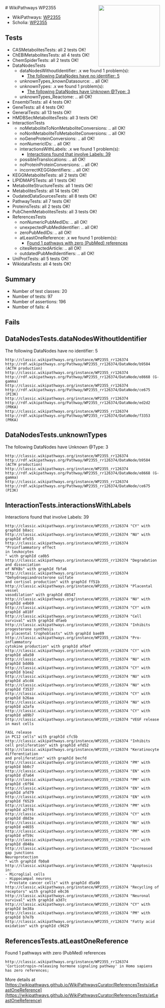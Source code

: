 <img style="float: right; width: 200px" src="https://upload.wikimedia.org/wikipedia/commons/thumb/8/83/Wplogo_with_text_500.png/640px-Wplogo_with_text_500.png" />
# WikiPathways WP2355

* WikiPathways: [WP2355](https://wikipathways.org/pathways/WP2355)
* Scholia: [WP2355](https://scholia.toolforge.org/wikipathways/WP2355)
## Tests
* CASMetabolitesTests: all 2 tests OK!
* ChEBIMetabolitesTests: all 4 tests OK!
* ChemSpiderTests: all 2 tests OK!
* DataNodesTests
    * dataNodesWithoutIdentifier: .x we found 1 problem(s):
        * [The following DataNodes have no identifier: 5](#d2d32fa4)
    * unknownTypes_knownDatasource: .. all OK!
    * unknownTypes: .x we found 1 problem(s):
        * [The following DataNodes have Unknown @Type: 3](#839973e1)
    * unknownTypes_Reactome: .. all OK!
* EnsemblTests: all 4 tests OK!
* GeneTests: all 4 tests OK!
* GeneralTests: all 13 tests OK!
* HMDBSecMetabolitesTests: all 3 tests OK!
* InteractionTests
    * noMetaboliteToNonMetaboliteConversions: .. all OK!
    * noNonMetaboliteToMetaboliteConversions: .. all OK!
    * noGeneProteinConversions: .. all OK!
    * nonNumericIDs: .. all OK!
    * interactionsWithLabels: .x we found 1 problem(s):
        * [Interactions found that involve Labels: 39](#fe97a8ff)
    * possibleTranslocations: .. all OK!
    * noProteinProteinConversions: .. all OK!
    * incorrectKEGGIdentifiers: .. all OK!
* KEGGMetaboliteTests: all 2 tests OK!
* LIPIDMAPSTests: all 1 tests OK!
* MetaboliteStructureTests: all 1 tests OK!
* MetabolitesTests: all 14 tests OK!
* OudatedDataSourcesTests: all 8 tests OK!
* PathwayTests: all 7 tests OK!
* ProteinsTests: all 2 tests OK!
* PubChemMetabolitesTests: all 3 tests OK!
* ReferencesTests
    * nonNumericPubMedIDs: .. all OK!
    * unexpectedPubMedIdentifier: .. all OK!
    * zeroPubMedIDs: .. all OK!
    * atLeastOneReference: .x we found 1 problem(s):
        * [Found 1 pathways with zero (PubMed) references](#d0a459f0)
    * citesRetractedArticle: .. all OK!
    * outdatedPubMedIdentifiers: .. all OK!
* UniProtTests: all 5 tests OK!
* WikidataTests: all 4 tests OK!


## Summary

* Number of test classes: 20
* Number of tests: 97
* Number of assertions: 196
* Number of fails: 4

## Fails

<a name="d2d32fa4" />

## DataNodesTests.dataNodesWithoutIdentifier

The following DataNodes have no identifier: 5
```
http://classic.wikipathways.org/instance/WP2355_rr126374 http://rdf.wikipathways.org/Pathway/WP2355_rr126374/DataNode/b9584 (ACTH production)
http://classic.wikipathways.org/instance/WP2355_rr126374 http://rdf.wikipathways.org/Pathway/WP2355_rr126374/DataNode/e8668 (G-gamma)
http://classic.wikipathways.org/instance/WP2355_rr126374 http://rdf.wikipathways.org/Pathway/WP2355_rr126374/DataNode/ce675 (PI3K)
http://classic.wikipathways.org/instance/WP2355_rr126374 http://rdf.wikipathways.org/Pathway/WP2355_rr126374/DataNode/ed2d2 (PRKA)
http://classic.wikipathways.org/instance/WP2355_rr126374 http://rdf.wikipathways.org/Pathway/WP2355_rr126374/DataNode/f3353 (PRKA)
```

<a name="839973e1" />

## DataNodesTests.unknownTypes

The following DataNodes have Unknown @Type: 3
```
http://classic.wikipathways.org/instance/WP2355_rr126374 http://rdf.wikipathways.org/Pathway/WP2355_rr126374/DataNode/b9584 (ACTH production)
http://classic.wikipathways.org/instance/WP2355_rr126374 http://rdf.wikipathways.org/Pathway/WP2355_rr126374/DataNode/e8668 (G-gamma)
http://classic.wikipathways.org/instance/WP2355_rr126374 http://rdf.wikipathways.org/Pathway/WP2355_rr126374/DataNode/ce675 (PI3K)
```

<a name="fe97a8ff" />

## InteractionTests.interactionsWithLabels

Interactions found that involve Labels: 39
```
http://classic.wikipathways.org/instance/WP2355_rr126374 "CY" with graphId b8acc
http://classic.wikipathways.org/instance/WP2355_rr126374 "NU" with graphId efe55
http://classic.wikipathways.org/instance/WP2355_rr126374 "Proinflammatory effect 
in leukocytes
" with graphId ca0b5
http://classic.wikipathways.org/instance/WP2355_rr126374 "Degradation
and dissociation
of NFKBs" with graphId fbfa6
http://classic.wikipathways.org/instance/WP2355_rr126374 "Dehydroepiandrosterone sulfate 
and cortisol production" with graphId ff51b
http://classic.wikipathways.org/instance/WP2355_rr126374 "Placental
vessel
vasodilation" with graphId d8547
http://classic.wikipathways.org/instance/WP2355_rr126374 "NU" with graphId e4b69
http://classic.wikipathways.org/instance/WP2355_rr126374 "CY" with graphId a818f
http://classic.wikipathways.org/instance/WP2355_rr126374 "Cell survival" with graphId dfaeb
http://classic.wikipathways.org/instance/WP2355_rr126374 "Inhibits progesterone synthesis 
in placental trophoblasts" with graphId bae89
http://classic.wikipathways.org/instance/WP2355_rr126374 "Pro-inflammatory
cytokine production" with graphId af6ef
http://classic.wikipathways.org/instance/WP2355_rr126374 "CY" with graphId a8a50
http://classic.wikipathways.org/instance/WP2355_rr126374 "NU" with graphId bdd6b
http://classic.wikipathways.org/instance/WP2355_rr126374 "CY" with graphId b1ea2
http://classic.wikipathways.org/instance/WP2355_rr126374 "NU" with graphId a5cd4
http://classic.wikipathways.org/instance/WP2355_rr126374 "NU" with graphId f3537
http://classic.wikipathways.org/instance/WP2355_rr126374 "CY" with graphId b26aa
http://classic.wikipathways.org/instance/WP2355_rr126374 "NU" with graphId a2afa
http://classic.wikipathways.org/instance/WP2355_rr126374 "CY" with graphId a89b7
http://classic.wikipathways.org/instance/WP2355_rr126374 "VEGF release
in mast cells

FASL release
in PC12 cells" with graphId cfc5b
http://classic.wikipathways.org/instance/WP2355_rr126374 "Inhibits 
cell proliferation" with graphId efd52
http://classic.wikipathways.org/instance/WP2355_rr126374 "Keratinocyte
differentiation
and proliferation" with graphId becfd
http://classic.wikipathways.org/instance/WP2355_rr126374 "PM" with graphId bb0c7
http://classic.wikipathways.org/instance/WP2355_rr126374 "EN" with graphId d7a64
http://classic.wikipathways.org/instance/WP2355_rr126374 "PM" with graphId c6f94
http://classic.wikipathways.org/instance/WP2355_rr126374 "EN" with graphId afd79
http://classic.wikipathways.org/instance/WP2355_rr126374 "EN" with graphId f6529
http://classic.wikipathways.org/instance/WP2355_rr126374 "PM" with graphId a2ff6
http://classic.wikipathways.org/instance/WP2355_rr126374 "CY" with graphId d8d3e
http://classic.wikipathways.org/instance/WP2355_rr126374 "NU" with graphId e4655
http://classic.wikipathways.org/instance/WP2355_rr126374 "PM" with graphId ef59c
http://classic.wikipathways.org/instance/WP2355_rr126374 "CY" with graphId d848a
http://classic.wikipathways.org/instance/WP2355_rr126374 "Increased gap junctions
Neuroprotection
" with graphId fb0a8
http://classic.wikipathways.org/instance/WP2355_rr126374 "Apoptosis in:
- Microglial cells
- Hippocampal neurons
- Prostate cancer cells" with graphId d5a90
http://classic.wikipathways.org/instance/WP2355_rr126374 "Recycling of receptors" with graphId e0c36
http://classic.wikipathways.org/instance/WP2355_rr126374 "Neuronal
survival" with graphId a3d7c
http://classic.wikipathways.org/instance/WP2355_rr126374 "CY" with graphId be38a
http://classic.wikipathways.org/instance/WP2355_rr126374 "PM" with graphId b7e7b
http://classic.wikipathways.org/instance/WP2355_rr126374 "Fatty acid
oxidation" with graphId c9629
```

<a name="d0a459f0" />

## ReferencesTests.atLeastOneReference

Found 1 pathways with zero (PubMed) references
```
http://classic.wikipathways.org/instance/WP2355_rr126374 'Corticotropin-releasing hormone signaling pathway' in Homo sapiens has zero references; 
```

More details at [https://wikipathways.github.io/WikiPathwaysCurator/ReferencesTests/atLeastOneReference](https://wikipathways.github.io/WikiPathwaysCurator/ReferencesTests/atLeastOneReference)


